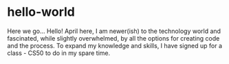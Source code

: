 # hello-world
Here we go...
Hello!
April here, I am newer(ish) to the technology world and fascinated, while slightly overwhelmed, by all the options for creating code and the process.  To expand my knowledge and skills, I have signed up for a class - CS50 to do in my spare time.  
